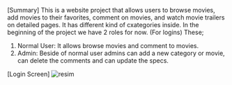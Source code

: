 [Summary]
This is a website project that allows users to browse movies, add movies to their favorites, comment on movies, and watch movie trailers on detailed pages. It has different kind of cxategories inside. 
In the beginning of the project we have 2 roles for now. (For logins)
These;
1.	Normal User: It allows browse movies and comment to movies.
2.	Admin: Beside of normal user admins can add a new category or movie, can delete the comments and can update the specs.

[Login Screen]
![resim](https://github.com/nctkrlms/MovieApp_MVC-N-Tier-Architecture/assets/75181243/e20ab820-032a-4fe7-8959-29dbacd89176)
